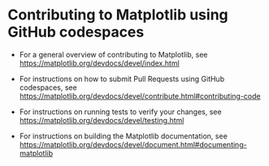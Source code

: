# Contributing to Matplotlib using GitHub codespaces

* For a general overview of contributing to Matplotlib, see https://matplotlib.org/devdocs/devel/index.html

* For instructions on how to submit Pull Requests using GitHub codespaces, see https://matplotlib.org/devdocs/devel/contribute.html#contributing-code

* For instructions on running tests to verify your changes, see https://matplotlib.org/devdocs/devel/testing.html

* For instructions on building the Matplotlib documentation, see https://matplotlib.org/devdocs/devel/document.html#documenting-matplotlib
